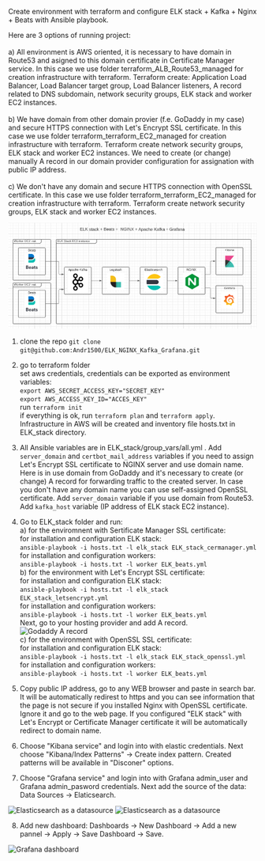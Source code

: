 Create environment with terraform and configure ELK stack + Kafka + Nginx + Beats with Ansible playbook.

Here are 3 options of running project:<br />
<br />
a) All environment is AWS oriented, it is necessary to have domain in Route53 and asigned to this domain certificate in Certificate Manager service. In this case we use folder terraform_ALB_Route53_managed for creation infrastructure with terraform. Terraform create: Application Load Balancer, Load Balancer target group, Load Balancer listeners, A record related to DNS subdomain, network security groups, ELK stack and worker EC2 instances.<br />
<br />
b) We have domain from other domain provier (f.e. GoDaddy in my case) and secure HTTPS connection with Let's Encrypt SSL certificate. In this case we use folder terraform_terraform_EC2_managed for creation infrastructure with terraform. Terraform create network security groups, ELK stack and worker EC2 instances. We need to create (or change) manually A record in our domain provider configuration for assignation with public IP address.<br />
<br />
c) We don't have any domain and secure HTTPS connection with OpenSSL certificate. In this case we use folder terraform_terraform_EC2_managed for creation infrastructure with terraform. Terraform create network security groups, ELK stack and worker EC2 instances.<br />

![ELK Stack + Beats + Kafka + NGINX + Grafana](images/ELK_stack_diagram.png)

1.  clone the repo
```git clone git@github.com:Andr1500/ELK_NGINX_Kafka_Grafana.git```

2.  go to terraform folder<br />
set aws credentials, credentials can be exported as environment variables:<br />
```export AWS_SECRET_ACCESS_KEY="SECRET_KEY"```<br />
```export AWS_ACCESS_KEY_ID="ACCES_KEY"```<br />
run ```terraform init```<br />
if everything is ok, run ```terraform plan``` and ```terraform apply```.<br /> Infrastructure in AWS will be created and inventory file hosts.txt in ELK_stack directory.

3. All Ansible variables are in ELK_stack/group_vars/all.yml . Add ```server_domain``` and ```certbot_mail_address``` variables if you need to assign Let's Encrypt SSL certificate to NGINX server and use domain name. Here is in use domain from GoDaddy and it's necessary to create (or change) A record for forwarding traffic to the created server. In case you don't have any domain name you can use self-assigned OpenSSL certificate. Add ```server_domain``` variable if you use domain from Route53.
Add ```kafka_host``` variable (IP address of ELK stack EC2 instance).

4. Go to ELK_stack folder and run:<br />
a) for the enviromnent with Sertificate Manager SSL certificate:<br />
for installation and configuration ELK stack:<br />
```ansible-playbook -i hosts.txt -l elk_stack ELK_stack_cermanager.yml```<br />
for installation and configuration workers:<br />
```ansible-playbook -i hosts.txt -l worker ELK_beats.yml```<br />
b) for the environment with Let's Encrypt SSL certificate:<br />
for installation and configuration ELK stack:<br />
```ansible-playbook -i hosts.txt -l elk_stack ELK_stack_letsencrypt.yml```<br />
for installation and configuration workers:<br />
```ansible-playbook -i hosts.txt -l worker ELK_beats.yml```<br />
Next, go to your hosting provider and add A record.<br />
![Godaddy A record](images/godaddy.png)<br />
c) for the environment with OpenSSL SSL certificate:<br />
for installation and configuration ELK stack:<br />
```ansible-playbook -i hosts.txt -l elk_stack ELK_stack_openssl.yml```<br />
for installation and configuration workers:<br />
```ansible-playbook -i hosts.txt -l worker ELK_beats.yml```<br />

5. Copy public IP address, go to any WEB browser and paste in search bar. It will be automatically redirest to https and you can see information that the page is not secure if you installed Nginx with OpenSSL certificate. Ignore it and go to the web page. If you configured "ELK stack" with Let's Encrypt or Certificate Manager certificate it will be automatically redirect to domain name.

6. Choose "Kibana service" and login into with elastic credentials. Next choose "Kibana/Index Patterns" -> Create index pattern. Created patterns will be available in "Disconer" options.

7. Choose "Grafana service" and login into with Grafana admin_user and Grafana admin_pasword credentials. Next add the source of the data: Data Sources -> Elaticsearch.

![Elasticsearch as a datasource](images/grafana_elastic_source1.png)
![Elasticsearch as a datasource](images/grafana_elastic_source2.png)

8. Add new dashboard: Dashboards -> New Dashboard -> Add a new pannel -> Apply -> Save Dashboard -> Save.

![Grafana dashboard](images/grafana_dashboard.png)
